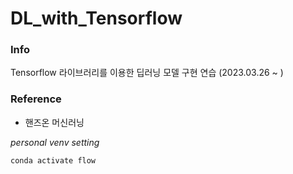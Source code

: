 
# DL_with_Tensorflow

### Info
Tensorflow 라이브러리를 이용한 딥러닝 모델 구현 연습
(2023.03.26 ~ )

### Reference
- 핸즈온 머신러닝


_personal venv setting_
```bash
conda activate flow
```